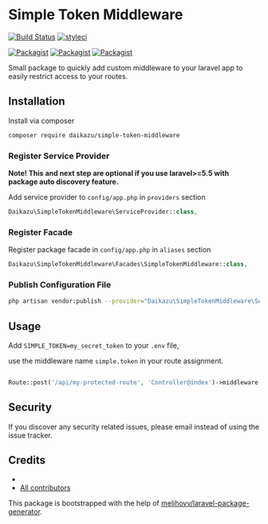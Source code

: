 # Simple Token Middleware

[![Build Status](https://travis-ci.com/Daikazu/simple-token-middleware.svg?branch=master)](https://travis-ci.com/Daikazu/simple-token-middleware)
[![styleci](https://styleci.io/repos/176398914/shield)](https://styleci.io/repos/176398914)

[![Packagist](https://img.shields.io/packagist/v/daikazu/simple-token-middleware.svg)](https://packagist.org/packages/daikazu/simple-token-middleware)
[![Packagist](https://poser.pugx.org/daikazu/simple-token-middleware/d/total.svg)](https://packagist.org/packages/daikazu/simple-token-middleware)
[![Packagist](https://img.shields.io/packagist/l/daikazu/simple-token-middleware.svg)](https://packagist.org/packages/daikazu/simple-token-middleware)

Small package to quickly add custom middleware to your laravel app to easily restrict access to your routes.

## Installation

Install via composer
```bash
composer require daikazu/simple-token-middleware
```

### Register Service Provider

**Note! This and next step are optional if you use laravel>=5.5 with package
auto discovery feature.**

Add service provider to `config/app.php` in `providers` section
```php
Daikazu\SimpleTokenMiddleware\ServiceProvider::class,
```

### Register Facade

Register package facade in `config/app.php` in `aliases` section
```php
Daikazu\SimpleTokenMiddleware\Facades\SimpleTokenMiddleware::class,
```

### Publish Configuration File

```bash
php artisan vendor:publish --provider="Daikazu\SimpleTokenMiddleware\ServiceProvider" --tag="config"
```

## Usage

Add `SIMPLE_TOKEN=my_secret_token` to your `.env` file,

use the middleware name `simple.token` in your route assignment.
```php

Route::post('/api/my-protected-route', 'Controller@index')->middleware('simple.token');

```

## Security

If you discover any security related issues, please email 
instead of using the issue tracker.

## Credits

- [](https://github.com/daikazu/simple-token-middleware)
- [All contributors](https://github.com/daikazu/simple-token-middleware/graphs/contributors)

This package is bootstrapped with the help of
[melihovv/laravel-package-generator](https://github.com/melihovv/laravel-package-generator).
